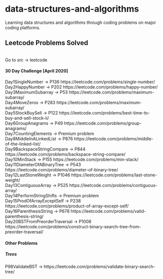 # data-structures-and-algorithms
Learning data structures and algorithms through coding problems on major coding platforms.

<section>
<h2>Leetcode Problems Solved</h2>
<br>Go to src -> leetcode
<h4>30 Day Challenge [April 2020]</h4>
Day1SingleNumber -> P136 https://leetcode.com/problems/single-number/
<br>Day2HappyNumber -> P202 https://leetcode.com/problems/happy-number/
<br>Day3MaximumSubarray -> P53 https://leetcode.com/problems/maximum-subarray/
<br>Day4MoveZeros -> P283 https://leetcode.com/problems/maximum-subarray/
<br>Day5StockBuySell -> P122 https://leetcode.com/problems/best-time-to-buy-and-sell-stock-ii/
<br>Day6GroupAnagrams -> P49 https://leetcode.com/problems/group-anagrams/
<br>Day7CountingElements -> Premium problem
<br>Day8MiddleInALinkedList -> P876 https://leetcode.com/problems/middle-of-the-linked-list/
<br>Day9BackspaceStringCompare -> P844 https://leetcode.com/problems/backspace-string-compare/
<br>Day10MinStack -> P155 https://leetcode.com/problems/min-stack/
<br>Day11DiameterOfABinaryTree -> P543 https://leetcode.com/problems/diameter-of-binary-tree/
<br>Day12LastStoneWeight -> P1046 https://leetcode.com/problems/last-stone-weight/
<br>Day13ContiguousArray -> P525 https://leetcode.com/problems/contiguous-array/
<br>Day14PerformStringShifts -> Premium problem
<br>Day15ProdOfArrayExceptSelf -> P238 https://leetcode.com/problems/product-of-array-except-self/
<br>Day16ParenthesisString -> P678 https://leetcode.com/problems/valid-parenthesis-string/
<br>Day20BSTFromPreorderTraversal -> P1008 https://leetcode.com/problems/construct-binary-search-tree-from-preorder-traversal/
<h4>Other Problems</h4>
<h5>Trees</h5>
P98ValidateBST -> https://leetcode.com/problems/validate-binary-search-tree/
</section>
